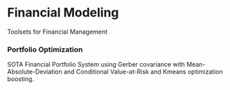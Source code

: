 # Financial Modeling
Toolsets for Financial Management

### Portfolio Optimization
SOTA Financial Portfolio System using Gerber covariance with Mean-Absolute-Deviation and Conditional Value-at-Risk and Kmeans optimization boosting.
